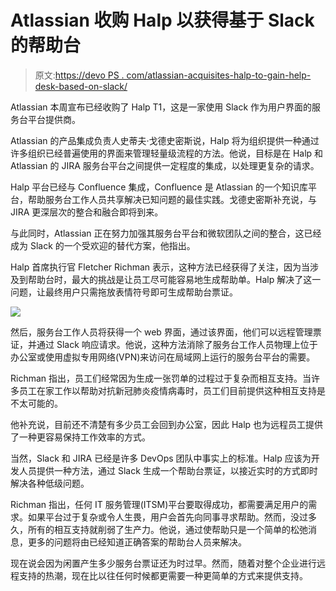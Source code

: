 # Atlassian 收购 Halp 以获得基于 Slack 的帮助台

> 原文:[https://devo PS . com/atlassian-acquisites-halp-to-gain-help-desk-based-on-slack/](https://devops.com/atlassian-acquires-halp-to-gain-help-desk-based-on-slack/)

Atlassian 本周宣布已经收购了 Halp T1，这是一家使用 Slack 作为用户界面的服务台平台提供商。

Atlassian 的产品集成负责人史蒂夫·戈德史密斯说，Halp 将为组织提供一种通过许多组织已经普遍使用的界面来管理轻量级流程的方法。他说，目标是在 Halp 和 Atlassian 的 JIRA 服务台平台之间提供一定程度的集成，以处理更复杂的请求。

Halp 平台已经与 Confluence 集成，Confluence 是 Atlassian 的一个知识库平台，帮助服务台工作人员共享解决已知问题的最佳实践。戈德史密斯补充说，与 JIRA 更深层次的整合和融合即将到来。

与此同时，Atlassian 正在努力加强其服务台平台和微软团队之间的整合，这已经成为 Slack 的一个受欢迎的替代方案，他指出。

Halp 首席执行官 Fletcher Richman 表示，这种方法已经获得了关注，因为当涉及到帮助台时，最大的挑战是让员工尽可能容易地生成帮助单。Halp 解决了这一问题，让最终用户只需拖放表情符号即可生成帮助台票证。

![](../Images/7ad4e0e841e3486ecb9d836dddc13509.png)

然后，服务台工作人员将获得一个 web 界面，通过该界面，他们可以远程管理票证，并通过 Slack 响应请求。他说，这种方法消除了服务台工作人员物理上位于办公室或使用虚拟专用网络(VPN)来访问在局域网上运行的服务台平台的需要。

Richman 指出，员工们经常因为生成一张罚单的过程过于复杂而相互支持。当许多员工在家工作以帮助对抗新冠肺炎疫情病毒时，员工们目前提供这种相互支持是不太可能的。

他补充说，目前还不清楚有多少员工会回到办公室，因此 Halp 也为远程员工提供了一种更容易保持工作效率的方式。

当然，Slack 和 JIRA 已经是许多 DevOps 团队中事实上的标准。Halp 应该为开发人员提供一种方法，通过 Slack 生成一个帮助台票证，以接近实时的方式即时解决各种低级问题。

Richman 指出，任何 IT 服务管理(ITSM)平台要取得成功，都需要满足用户的需求。如果平台过于复杂或令人生畏，用户会首先向同事寻求帮助。然而，没过多久，所有的相互支持就削弱了生产力。他说，通过使帮助只是一个简单的松弛消息，更多的问题将由已经知道正确答案的帮助台人员来解决。

现在说会因为闲置产生多少服务台票证还为时过早。然而，随着对整个企业进行远程支持的热潮，现在比以往任何时候都更需要一种更简单的方式来提供支持。